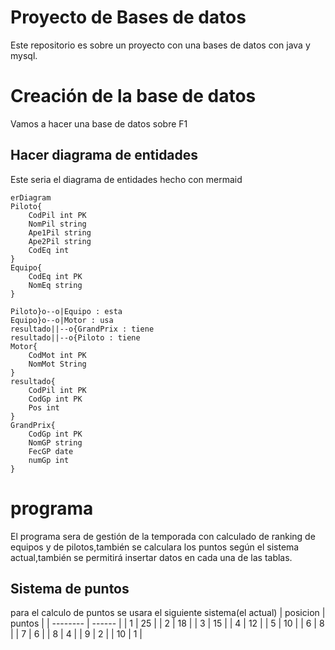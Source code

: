 # Proyecto de Bases de datos
Este repositorio es sobre un proyecto con una bases de datos con java y mysql.
# Creación de la base de datos
Vamos a hacer una base de datos sobre F1
## Hacer diagrama de entidades
Este seria el diagrama de entidades hecho con mermaid
```mermaid
erDiagram
Piloto{
    CodPil int PK
    NomPil string
    Ape1Pil string
    Ape2Pil string 
    CodEq int
}
Equipo{
    CodEq int PK
    NomEq string
}

Piloto}o--o|Equipo : esta
Equipo}o--o|Motor : usa
resultado||--o{GrandPrix : tiene
resultado||--o{Piloto : tiene
Motor{
    CodMot int PK
    NomMot String
}
resultado{
    CodPil int PK
    CodGp int PK
    Pos int
}
GrandPrix{
    CodGp int PK
    NomGP string
    FecGP date
    numGp int
}
```
# programa
El programa sera de gestión de la temporada con calculado de ranking de equipos y de pilotos,también se calculara los puntos según el sistema actual,también se permitirá insertar datos en cada una de las tablas.
## Sistema de puntos
para el calculo de puntos se usara el siguiente sistema(el actual)
| posicion | puntos |
| -------- | ------ |
| 1        | 25     |
| 2        | 18     |
| 3        | 15     |
| 4        | 12     |
| 5        | 10     |
| 6        | 8      |
| 7        | 6      |
| 8        | 4      |
| 9        | 2      |
| 10       | 1      |

